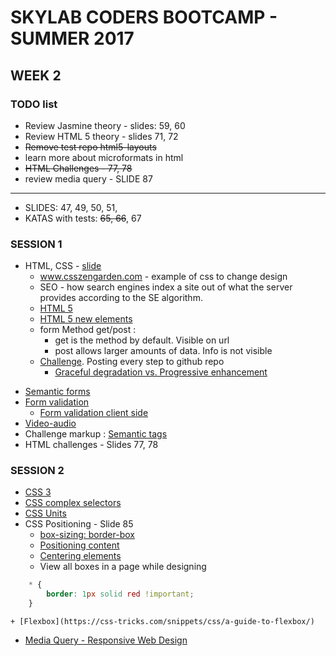 # SKYLAB CODERS BOOTCAMP - SUMMER 2017

## WEEK 2

### TODO list
* Review Jasmine theory - slides: 59, 60
* Review HTML 5 theory - slides 71, 72
* ~~Remove test repo html5-layouts~~
* learn more about microformats in html
* ~~HTML Challenges - 77, 78~~
* review media query - SLIDE 87
___
* SLIDES: 47, 49, 50, 51, 
* KATAS with tests: ~~65, 66~~, 67

### SESSION 1
* HTML, CSS - [slide](https://skylabcoders.github.io/bootcamp-julio2017/?full#71)
    - www.csszengarden.com - example of css to change design
    - SEO - how search engines index a site out of what the server provides according to the SE algorithm.
    - [HTML 5](https://skylabcoders.github.io/bootcamp-julio2017/?full#72)
    - [HTML 5 new elements](https://www.w3schools.com/HTML/html5_new_elements.asp)
    - form Method get/post : 
        + get is the method by default. Visible on url
        + post allows larger amounts of data. Info is not visible
    - [Challenge](https://www.smashingmagazine.com/2009/08/designing-a-html-5-layout-from-scratch/#a-word-on-progressive-enhancement-and-graceful-degradation). Posting every step to github repo
        + [Graceful degradation vs. Progressive enhancement](https://www.smashingmagazine.com/2009/08/designing-a-html-5-layout-from-scratch/#a-word-on-progressive-enhancement-and-graceful-degradation)
- [Semantic forms](https://skylabcoders.github.io/bootcamp-julio2017/?full#75)
- [Form validation](http://www.the-art-of-web.com/html/html5-form-validation/)
    + [Form validation client side](http://www.html5-tutorials.org/form-validation/how-validation-works/)
- [Video-audio](https://skylabcoders.github.io/bootcamp-julio2017/?full#76)
- Challenge markup : [Semantic tags](http://html5doctor.com/downloads/h5d-sectioning-flowchart.png)
- HTML challenges - Slides 77, 78

### SESSION 2
- [CSS 3](https://skylabcoders.github.io/bootcamp-julio2017/?full#82)
- [CSS complex selectors](http://learn.shayhowe.com/advanced-html-css/complex-selectors/)
- [CSS Units](https://developer.mozilla.org/en-US/docs/Web/CSS/length)
- CSS Positioning - Slide 85
    + [box-sizing: border-box](https://www.w3schools.com/cssref/css3_pr_box-sizing.asp)
    + [Positioning content](http://learn.shayhowe.com/html-css/positioning-content/)
    + [Centering elements](https://css-tricks.com/centering-css-complete-guide/)
    + View all boxes in a page while designing
```css
    * {
        border: 1px solid red !important;
    }
```
 
    + [Flexbox](https://css-tricks.com/snippets/css/a-guide-to-flexbox/)
- [Media Query - Responsive Web Design](https://skylabcoders.github.io/bootcamp-julio2017/?full#87)
